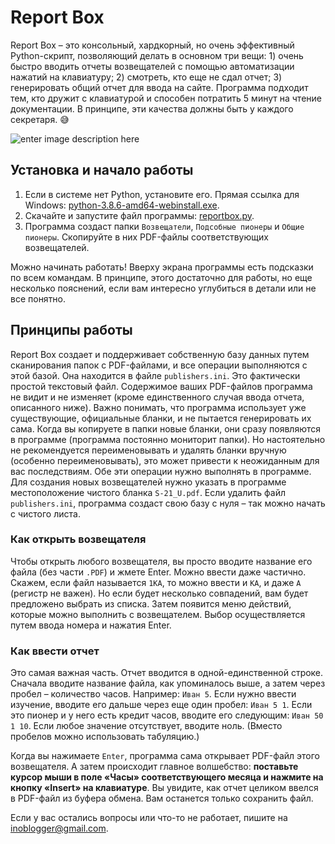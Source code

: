 # Report Box

Report Box – это консольный, хардкорный, но очень эффективный Python-скрипт, позволяющий делать в основном три вещи: 1) очень быстро вводить отчеты возвещателей с помощью автоматизации нажатий на клавиатуру; 2) смотреть, кто еще не сдал отчет; 3) генерировать общий отчет для ввода на сайте. Программа подходит тем, кто дружит с клавиатурой и способен потратить 5 минут на чтение документации. В принципе, эти качества должны быть у каждого секретаря. 😅

![enter image description here](https://blogger.googleusercontent.com/img/b/R29vZ2xl/AVvXsEgdDMANp-O41IGGhyphenhyphenzAA8J44qGLwslIZARN6HlVlFqZPK5LqqEtO1TObH6CGH08MelkJDfJ3SlqvffYi4NLLDN0U_awT8B3ZWNVrY2ACXSbOiibCXCsj12Qiwpot-eMh_tp_TsAsYtwz66evBBL-GtcDT9oCX_kOk8NREhbKjg97re5TlE3CqyFKHHLtzJI/s636/rocket_box.png)

## Установка и начало работы

1. Если в системе нет Python, установите его. Прямая ссылка для Windows: [python-3.8.6-amd64-webinstall.exe](https://www.python.org/ftp/python/3.8.6/python-3.8.6-amd64-webinstall.exe).
2. Скачайте и запустите файл программы: [reportbox.py](https://github.com/antorix/Report-Box/releases/download/release/reportbox.py).
3. Программа создаст папки `Возвещатели`, `Подсобные пионеры` и `Общие пионеры`. Скопируйте в них PDF-файлы соответствующих возвещателей.

Можно начинать работать! Вверху экрана программы есть подсказки по всем командам. В принципе, этого достаточно для работы, но еще несколько пояснений, если вам интересно углубиться в детали или не все понятно.

## Принципы работы

Report Box создает и поддерживает собственную базу данных путем сканирования папок с PDF-файлами, и все операции выполняются с этой базой. Она находится в файле `publishers.ini`. Это фактически простой текстовый файл. Содержимое ваших PDF-файлов программа не видит и не изменяет (кроме единственного случая ввода отчета, описанного ниже). Важно понимать, что программа использует уже существующие, официальные бланки, и не пытается генерировать их сама. Когда вы копируете в папки новые бланки, они сразу появляются в программе (программа постоянно мониторит папки). Но настоятельно не рекомендуется переименовывать и удалять бланки вручную (особенно переименовывать), это может привести к неожиданным для вас последствиям. Обе эти операции нужно выполнять в программе. Для создания новых возвещателей нужно указать в программе местоположение чистого бланка `S-21_U.pdf`. Если удалить файл `publishers.ini`, программа создаст свою базу с нуля – так можно начать с чистого листа.

### Как открыть возвещателя

Чтобы открыть любого возвещателя, вы просто вводите название его файла (без части `.PDF`) и жмете Enter. Можно ввести даже частично. Скажем, если файл называется `1КА`, то можно ввести и `КА`, и даже `А` (регистр не важен). Но если будет несколько совпадений, вам будет предложено выбрать из списка. Затем появится меню действий, которые можно выполнить с возвещателем. Выбор осуществляется путем ввода номера и нажатия Enter.

### Как ввести отчет

Это самая важная часть. Отчет вводится в одной-единственной строке. Сначала вводите название файла, как упоминалось выше, а затем через пробел – количество часов. Например: `Иван 5`. Если нужно ввести изучение, вводите его дальше через еще один пробел: `Иван 5 1`. Если это пионер и у него есть кредит часов, вводите его следующим: `Иван 50 1 10`. Если любое значение отсутствует, вводите ноль. (Вместо пробелов можно использовать табуляцию.)

Когда вы нажимаете `Enter`, программа сама открывает PDF-файл этого возвещателя. А затем происходит главное волшебство: **поставьте курсор мыши в поле «Часы» соответствующего месяца и нажмите на кнопку «Insert» на клавиатуре**. Вы увидите, как отчет целиком ввелся в PDF-файл из буфера обмена. Вам останется только сохранить файл.

Если у вас остались вопросы или что-то не работает, пишите на [inoblogger@gmail.com](mailto:inoblogger@gmail.com).
